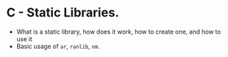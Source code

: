 # C - Static Libraries.
* What is a static library, how does it work, how to create one, and how to use it
* Basic usage of `ar`, `ranlib`, `nm`.
